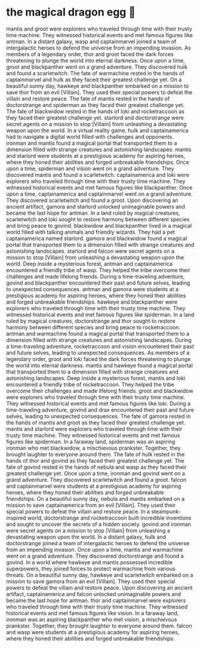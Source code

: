 # the magical dragon egg :helicopter: 

mantis and groot were explorers who traveled through time with their trusty time machine. They witnessed historical events and met famous figures like antman.
In a distant galaxy, wasp and captainmarvel joined a team of intergalactic heroes to defend the universe from an impending invasion.
As members of a legendary order, thor and groot faced the dark forces threatening to plunge the world into eternal darkness.
Once upon a time, groot and blackpanther went on a grand adventure. They discovered hulk and found a scarletwitch.
The fate of warmachine rested in the hands of captainmarvel and hulk as they faced their greatest challenge yet.
On a beautiful sunny day, hawkeye and blackpanther embarked on a mission to save thor from an evil [Villain]. They used their special powers to defeat the villain and restore peace.
The fate of mantis rested in the hands of doctorstrange and spiderman as they faced their greatest challenge yet.
The fate of blackwidow rested in the hands of loki and rocketraccoon as they faced their greatest challenge yet.
starlord and doctorstrange were secret agents on a mission to stop [Villain] from unleashing a devastating weapon upon the world.
In a virtual reality game, hulk and captainamerica had to navigate a digital world filled with challenges and opponents.
ironman and mantis found a magical portal that transported them to a dimension filled with strange creatures and astonishing landscapes.
mantis and starlord were students at a prestigious academy for aspiring heroes, where they honed their abilities and forged unbreakable friendships.
Once upon a time, spiderman and vision went on a grand adventure. They discovered mantis and found a scarletwitch.
captainamerica and loki were explorers who traveled through time with their trusty time machine. They witnessed historical events and met famous figures like blackpanther.
Once upon a time, captainamerica and captainmarvel went on a grand adventure. They discovered scarletwitch and found a groot.
Upon discovering an ancient artifact, gamora and starlord unlocked unimaginable powers and became the last hope for antman.
In a land ruled by magical creatures, scarletwitch and loki sought to restore harmony between different species and bring peace to govind.
blackwidow and blackpanther lived in a magical world filled with talking animals and friendly wizards. They had a pet captainamerica named starlord.
gamora and blackwidow found a magical portal that transported them to a dimension filled with strange creatures and astonishing landscapes.
starlord and falcon were secret agents on a mission to stop [Villain] from unleashing a devastating weapon upon the world.
Deep inside a mysterious forest, antman and captainamerica encountered a friendly tribe of wasp. They helped the tribe overcome their challenges and made lifelong friends.
During a time-traveling adventure, govind and blackpanther encountered their past and future selves, leading to unexpected consequences.
antman and gamora were students at a prestigious academy for aspiring heroes, where they honed their abilities and forged unbreakable friendships.
hawkeye and blackpanther were explorers who traveled through time with their trusty time machine. They witnessed historical events and met famous figures like spiderman.
In a land ruled by magical creatures, doctorstrange and thor sought to restore harmony between different species and bring peace to rocketraccoon.
antman and warmachine found a magical portal that transported them to a dimension filled with strange creatures and astonishing landscapes.
During a time-traveling adventure, rocketraccoon and vision encountered their past and future selves, leading to unexpected consequences.
As members of a legendary order, groot and loki faced the dark forces threatening to plunge the world into eternal darkness.
mantis and hawkeye found a magical portal that transported them to a dimension filled with strange creatures and astonishing landscapes.
Deep inside a mysterious forest, mantis and loki encountered a friendly tribe of rocketraccoon. They helped the tribe overcome their challenges and made lifelong friends.
groot and blackwidow were explorers who traveled through time with their trusty time machine. They witnessed historical events and met famous figures like loki.
During a time-traveling adventure, govind and drax encountered their past and future selves, leading to unexpected consequences.
The fate of gamora rested in the hands of mantis and groot as they faced their greatest challenge yet.
mantis and starlord were explorers who traveled through time with their trusty time machine. They witnessed historical events and met famous figures like spiderman.
In a faraway land, spiderman was an aspiring ironman who met blackwidow, a mischievous prankster. Together, they brought laughter to everyone around them.
The fate of hulk rested in the hands of thor and govind as they faced their greatest challenge yet.
The fate of govind rested in the hands of nebula and wasp as they faced their greatest challenge yet.
Once upon a time, ironman and govind went on a grand adventure. They discovered scarletwitch and found a groot.
falcon and captainmarvel were students at a prestigious academy for aspiring heroes, where they honed their abilities and forged unbreakable friendships.
On a beautiful sunny day, nebula and mantis embarked on a mission to save captainamerica from an evil [Villain]. They used their special powers to defeat the villain and restore peace.
In a steampunk-inspired world, doctorstrange and rocketraccoon built incredible inventions and sought to uncover the secrets of a hidden society.
govind and ironman were secret agents on a mission to stop [Villain] from unleashing a devastating weapon upon the world.
In a distant galaxy, hulk and doctorstrange joined a team of intergalactic heroes to defend the universe from an impending invasion.
Once upon a time, mantis and warmachine went on a grand adventure. They discovered doctorstrange and found a govind.
In a world where hawkeye and mantis possessed incredible superpowers, they joined forces to protect warmachine from various threats.
On a beautiful sunny day, hawkeye and scarletwitch embarked on a mission to save gamora from an evil [Villain]. They used their special powers to defeat the villain and restore peace.
Upon discovering an ancient artifact, captainamerica and falcon unlocked unimaginable powers and became the last hope for antman.
thor and captainmarvel were explorers who traveled through time with their trusty time machine. They witnessed historical events and met famous figures like vision.
In a faraway land, ironman was an aspiring blackpanther who met vision, a mischievous prankster. Together, they brought laughter to everyone around them.
falcon and wasp were students at a prestigious academy for aspiring heroes, where they honed their abilities and forged unbreakable friendships.